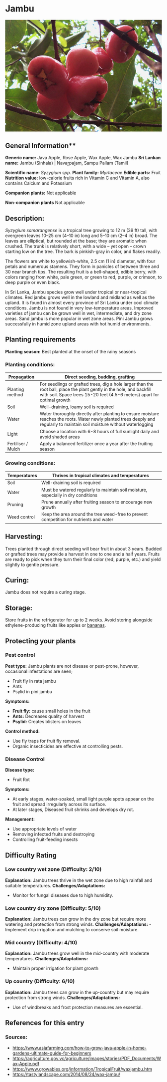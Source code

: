 # Jambu

![Rose-Apple_Java-Apple_Jambu.jpeg](../../assets/images/Rose-Apple_Java-Apple_Jambu.jpeg "Image - Hafiz Issadeen, Flickr")

## General Information**
**Generic name:** Java Apple, Rose Apple, Wax Apple, Wax Jambu
**Sri Lankan name:** Jambu (Sinhala) | Navaṟpaḻam, Sampu Pallam (Tamil)

**Scientific name:** _Syzygium spp._
**Plant family:** _Myrtaceae_
**Edible parts:** Fruit
**Nutrition value:** low-calorie fruits rich in Vitamin C and Vitamin A, also contains Calcium and Potassium

**Companion plants:**
Not applicable

**Non-companion plants**
Not applicable

## Description:
_Syzygium samarangense_ is a tropical tree growing to 12 m (39 ft) tall, with evergreen leaves 10–25 cm (4–10 in) long and 5–10 cm (2–4 in) broad. The leaves are elliptical, but rounded at the base; they are aromatic when crushed. The trunk is relatively short, with a wide – yet open – crown starting low on the tree. The bark is pinkish-gray in color, and flakes readily.

The flowers are white to yellowish-white, 2.5 cm (1 in) diameter, with four petals and numerous stamens. They form in panicles of between three and 30 near branch tips. The resulting fruit is a bell-shaped, edible berry, with colors ranging from white, pale green, or green to red, purple, or crimson, to deep purple or even black. 

In Sri Lanka, Jambu species grow well under tropical or near-tropical climates. Red jambu grows well in the lowland and midland as well as the upland. It is found in almost every province of Sri Lanka under cool climate conditions. Jambu is not found in very low-temperature areas. Improved varieties of jambu can be grown well in wet, intermediate, and dry zone areas. Sand jambu is more popular in wet zone areas. Pini Jambu grows successfully in humid zone upland areas with hot humid environments.

## Planting requirements
**Planting season:** Best planted at the onset of the rainy seasons

### Planting conditions:
| Propagation | Direct seeding, budding, grafting |
|----|----|
| Planting method | For seedlings or grafted trees, dig a hole larger than the root ball, place the plant gently in the hole, and backfill with soil. Space trees 15-20 feet (4.5-6 meters) apart for optimal growth |
| Soil | Well-draining, loamy soil is required |
| Water | Water thoroughly directly after planting to ensure moisture reaches the roots. Water newly planted trees deeply and regularly to maintain soil moisture without waterlogging |
| Light | Choose a location with 6-8 hours of full sunlight daily and avoid shaded areas |
| Fertiliser / Mulch | Apply a balanced fertilizer once a year after the fruiting season |

### Growing conditions:
| Temperatures | Thrives in tropical climates and temperatures |
|----|----|
| Soil | Well-draining soil is required |
| Water | Must be watered regularly to maintain soil moisture, especially in dry conditions |
| Pruning | Prune annually after fruiting season to encourage new growth |
| Weed control | Keep the area around the tree weed-free to prevent competition for nutrients and water |

## Harvesting:
Trees planted through direct seeding will bear fruit in about 3 years. Budded or grafted trees may provide a harvest in one to one and a half years. Fruits are ready to pick when they turn their final color (red, purple, etc.) and yield slightly to gentle pressure.

## Curing:
Jambu does not require a curing stage.

## Storage:
Store fruits in the refrigerator for up to 2 weeks. Avoid storing alongside ethylene-producing fruits like apples or [bananas](https://lanka.wiki/fruit/bananas.html).

## Protecting your plants
### Pest control
**Pest type:** 
Jambu plants are not disease or pest-prone, however, occasional infestations are seen;
- Fruit fly in rata jambu
- Ants
- Psylid in pini jambu

**Symptoms:** 
- **Fruit fly:** cause small holes in the fruit
- **Ants:** Decreases quality of harvest
- **Psylid:** Creates blisters on leaves

**Control method:** 
- Use fly traps for fruit fly removal.
- Organic insecticides are effective at controlling pests. 

### Disease Control
**Disease type:** 
- Fruit Rot

**Symptoms:** 
- At early stages, water-soaked, small light purple spots appear on the fruit and spread irregularly across its surface.
- At later stages, Diseased fruit shrinks and develops dry rot.
  
**Management:** 
- Use appropriate levels of water
- Removing infected fruits and destroying
- Controlling fruit-feeding insects

## Difficulty Rating

### Low country wet zone (Difficulty: 2/10)
**Explanation:** Jambu trees thrive in the wet zone due to high rainfall and suitable temperatures.
**Challenges/Adaptations:**
- Monitor for fungal diseases due to high humidity.

### Low country dry zone (Difficulty: 5/10)
**Explanation:** Jambu trees can grow in the dry zone but require more watering and protection from strong winds.
**Challenges/Adaptations:**
-Implement drip irrigation and mulching to conserve soil moisture.

### Mid country (Difficulty: 4/10)
**Explanation:** Jambu trees grow well in the mid-country with moderate temperatures.
**Challenges/Adaptations:**
- Maintain proper irrigation for plant growth
  
### Up country (Difficulty: 6/10)
**Explanation:** Jambu trees can grow in the up-country but may require protection from strong winds.
**Challenges/Adaptations:**
- Use of windbreaks and frost protection measures are essential.


## References for this entry
### Sources:
- https://www.asiafarming.com/how-to-grow-java-apple-in-home-gardens-ultimate-guide-for-beginners
- https://agriculture.gov.vc/agriculture/images/stories/PDF_Documents/Wax-Apple.pdf
- https://www.growables.org/information/TropicalFruit/waxjambu.htm
- https://tastylandscape.com/2014/08/24/wax-jambu/
